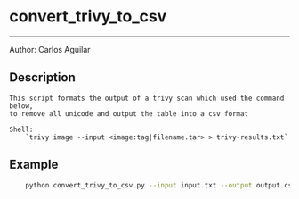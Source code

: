 # convert_trivy_to_csv
---

Author: Carlos Aguilar

## Description
    This script formats the output of a trivy scan which used the command below,
    to remove all unicode and output the table into a csv format
    
    Shell:
        `trivy image --input <image:tag|filename.tar> > trivy-results.txt`

## Example

```bash
    python convert_trivy_to_csv.py --input input.txt --output output.csv
```
